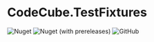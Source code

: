 # CodeCube.TestFixtures

![Nuget](https://img.shields.io/nuget/dt/CodeCube.TestFixtures?style=for-the-badge)
![Nuget (with prereleases)](https://img.shields.io/nuget/vpre/CodeCube.TestFixtures?style=for-the-badge)
![GitHub](https://img.shields.io/github/license/roblohmann/CodeCube.TestFixtures?style=for-the-badge)
